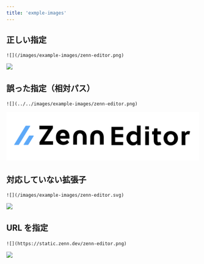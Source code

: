 ```yaml
---
title: 'exmple-images'
---
```


## 正しい指定

`![](/images/example-images/zenn-editor.png)`

![](/images/example-images/zenn-editor.png)

## 誤った指定（相対パス）

`![](../../images/example-images/zenn-editor.png)`

![](../../images/example-images/zenn-editor.png)

## 対応していない拡張子

`![](/images/example-images/zenn-editor.svg)`

![](/images/example-images/zenn-editor.svg)

## URL を指定

`![](https://static.zenn.dev/zenn-editor.png)`

![](https://static.zenn.dev/zenn-editor.png)
